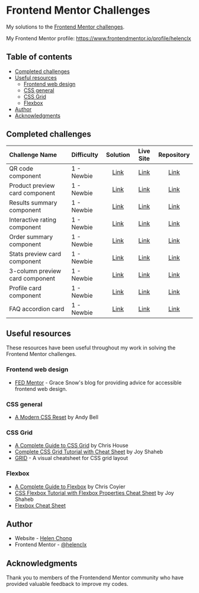 # Frontend Mentor Challenges

My solutions to the [Frontend Mentor challenges](https://www.frontendmentor.io/challenges).

My Frontend Mentor profile: https://www.frontendmentor.io/profile/helenclx

## Table of contents

- [Completed challenges](#completed-challenges)
- [Useful resources](#useful-resources)
    - [Frontend web design](#frontend-web-design)
    - [CSS general](#css-general)
    - [CSS Grid](#css-grid)
    - [Flexbox](#flexbox)
- [Author](#author)
- [Acknowledgments](#acknowledgments)

## Completed challenges

| Challenge Name | Difficulty | Solution | Live Site | Repository |
| :--- | :--- | :----: | :----: | :----: |
| QR code component | 1 - Newbie | [Link](https://www.frontendmentor.io/solutions/mobilefriendly-qr-code-page-using-flexbox-7qc88MuUbG) | [Link](https://helenclx.github.io/Frontend-Mentor-Challenges/qr-code-component/) | [Link](https://github.com/helenclx/Frontend-Mentor-Challenges/tree/main/qr-code-component) |
| Product preview card component | 1 - Newbie | [Link](https://www.frontendmentor.io/solutions/responsive-product-preview-card-using-css-grid-and-flexbox-Rui57Kc09b) | [Link](https://helenclx.github.io/Frontend-Mentor-Challenges/product-preview-card-component/) | [Link](https://github.com/helenclx/Frontend-Mentor-Challenges/tree/main/product-preview-card-component) |
| Results summary component | 1 - Newbie | [Link](https://www.frontendmentor.io/solutions/responsive-results-summary-using-css-grid-and-flexbox-AY52dCLJrO) | [Link](https://helenclx.github.io/Frontend-Mentor-Challenges/results-summary-component/) | [Link](https://github.com/helenclx/Frontend-Mentor-Challenges/tree/main/results-summary-component) |
| Interactive rating component | 1 - Newbie | [Link](https://www.frontendmentor.io/solutions/interactive-rating-component-using-html-css-and-javascript-rfiO0cERCQ) | [Link](https://helenclx.github.io/Frontend-Mentor-Challenges/interactive-rating-component/) | [Link](https://github.com/helenclx/Frontend-Mentor-Challenges/tree/main/interactive-rating-component) |
| Order summary component | 1 - Newbie | [Link](https://www.frontendmentor.io/solutions/responsive-order-summary-card-using-flexbox-LjQRt6r5am) | [Link](https://helenclx.github.io/Frontend-Mentor-Challenges/order-summary-component/) | [Link](https://github.com/helenclx/Frontend-Mentor-Challenges/tree/main/order-summary-component) |
| Stats preview card component | 1 - Newbie | [Link](https://www.frontendmentor.io/solutions/responsive-stats-preview-card-using-css-grid-and-flexbox-WBtIASipyN) | [Link](https://helenclx.github.io/Frontend-Mentor-Challenges/stats-preview-card-component/) | [Link](https://github.com/helenclx/Frontend-Mentor-Challenges/tree/main/stats-preview-card-component) |
| 3-column preview card component | 1 - Newbie | [Link](https://www.frontendmentor.io/solutions/responsive-3column-preview-card-component-with-css-grid-and-flexbox-kdwbHs_RbX) | [Link](https://helenclx.github.io/Frontend-Mentor-Challenges/3-column-preview-card-component/) | [Link](https://github.com/helenclx/Frontend-Mentor-Challenges/tree/main/3-column-preview-card-component/) |
| Profile card component | 1 - Newbie | [Link](https://www.frontendmentor.io/solutions/responsive-profile-card-component-using-flexbox-8EN3jyK-GM) | [Link](https://helenclx.github.io/Frontend-Mentor-Challenges/profile-card-component/) | [Link](https://github.com/helenclx/Frontend-Mentor-Challenges/tree/main/profile-card-component/) |
| FAQ accordion card| 1 - Newbie | [Link](https://www.frontendmentor.io/solutions/faq-accordion-card-without-javascript-42vn9Q9lsO) | [Link](https://helenclx.github.io/Frontend-Mentor-Challenges/faq-accordion-card/) | [Link](https://github.com/helenclx/Frontend-Mentor-Challenges/tree/main/faq-accordion-card) |


## Useful resources

These resources have been useful throughout my work in solving the Frontend Mentor challenges.

### Frontend web design

- [FED Mentor](https://fedmentor.dev/) - Grace Snow's blog for providing advice for accessible frontend web design.

### CSS general

- [A Modern CSS Reset](https://andy-bell.co.uk/a-modern-css-reset/) by Andy Bell

### CSS Grid

- [A Complete Guide to CSS Grid](https://css-tricks.com/snippets/css/complete-guide-grid/) by Chris House
- [Complete CSS Grid Tutorial with Cheat Sheet](https://www.freecodecamp.org/news/css-grid-tutorial-with-cheatsheet/) by Joy Shaheb
- [GRID](https://grid.malven.co/) - A visual cheatsheet for CSS grid layout

### Flexbox

- [A Complete Guide to Flexbox](https://css-tricks.com/snippets/css/a-guide-to-flexbox/) by Chris Coyier
- [CSS Flexbox Tutorial with Flexbox Properties Cheat Sheet](https://www.freecodecamp.org/news/css-flexbox-tutorial-with-cheatsheet/) by Joy Shaheb
- [Flexbox Cheat Sheet](https://flexboxcheatsheet.com/)

## Author

- Website - [Helen Chong](https://helenclx.github.io/)
- Frontend Mentor - [@helenclx](https://www.frontendmentor.io/profile/helenclx)

## Acknowledgments

Thank you to members of the Frontendend Mentor community who have provided valuable feedback to improve my codes.